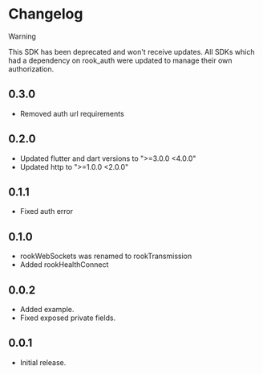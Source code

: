 # Changelog

> [!WARNING]  
> This SDK has been deprecated and won't receive updates. All SDKs which had a dependency on rook_auth were
> updated to manage their own authorization.

## 0.3.0

* Removed auth url requirements

## 0.2.0

* Updated flutter and dart versions to ">=3.0.0 <4.0.0"
* Updated http to ">=1.0.0 <2.0.0"

## 0.1.1

* Fixed auth error

## 0.1.0

* rookWebSockets was renamed to rookTransmission
* Added rookHealthConnect

## 0.0.2

* Added example.
* Fixed exposed private fields.

## 0.0.1

* Initial release.
